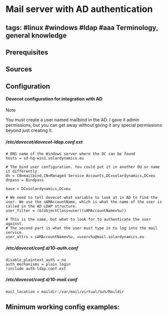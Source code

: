 # Mail server with AD authentication

tags: #linux #windows #ldap #aaa 
Terminology, general knowledge
---


Prerequisites
---


Sources
---


Configuration
---

#### Dovecot configuration for integration with AD

> [!NOTE]  
> You must create a user named mailbind in the AD. I gave it admin permissions, but you can get away without giving it any special permissions beyond just creating it.

##### /etc/dovecot/dovecot-ldap.conf.ext

```
# DNS name of the Windows server where the DC can be found
hosts = sd-hq-win1.solardynamics.eu

# The bind user configuration. You could put it in another OU or name it differently
dn = CN=mailbind,CN=Managed Service Accounts,DC=solardynamics,DC=eu
dnpass = Bindpass

base = DC=solardynamics,DC=eu

# We need to tell dovecot what variable to look at in AD to find the user. We use the sAMAccountName, which is what the name of the user is called in the AD LDAP structure.
user_filter = (&(objectClass=user)(sAMAccountName=%u))

# This is the same, but what to look for to authenticate the user against.
# The second part is what the user must type in to log into the mail service.
user_attrs = sAMAccountName=%u, =user=%u@mail.solardynamics.eu
```
##### /etc/dovecot/conf.d/10-auth.conf

```
disable_plaintext_auth = no
auth_mechanisms = plain login
!include auth-ldap.conf.ext
```

##### /etc/dovecot/conf.d/10-mail.conf

```
mail_location = maildir:/var/mail/virtual/%u%/Maildir
```
Minimum working config examples:
---